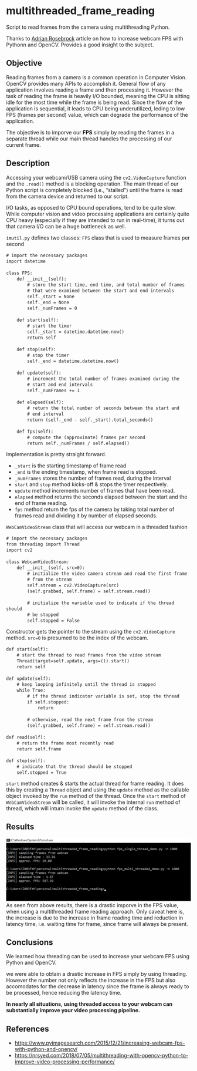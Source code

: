 # multithreaded_frame_reading
Script to read frames from the camera using multithreading Python. 

Thanks to [Adrian Rosebrock](https://www.pyimagesearch.com/2015/12/21/increasing-webcam-fps-with-python-and-opencv/) 
article on how to increase webcam FPS with Pythonn and OpenCV. Provides a good insight to the subject.

## Objective
Reading frames from a camera is a common operation in Computer Vision. OpenCV provides many APIs to accomplish it.
General flow of any application involves reading a frame and then processing it.
However the task of reading the frame is heavily I/O bounded, meaning the CPU is sitting idle for the most time while the frame is being read.
Since the flow of the application is sequential, it leads to CPU being underutilized, leding to low FPS (frames per second) value,
which can degrade the performance of the application.


The objective is to imporve our **FPS** simply by reading the frames in a separate thread while our main thread handles the processing of 
our current frame.

## Description
Accessing your webcam/USB camera using the `cv2.VideoCapture`  function and the `.read()`  method is a blocking operation. 
The main thread of our Python script is completely blocked (i.e., “stalled”) until the frame is 
read from the camera device and returned to our script.

I/O tasks, as opposed to CPU bound operations, tend to be quite slow. While computer vision and video 
processing applications are certainly quite CPU heavy (especially if they are intended to run in real-time), 
it turns out that camera I/O can be a huge bottleneck as well.

`imutil.py` defines two classes:
`FPS` class that is used to measure frames per second
```
# import the necessary packages
import datetime
 
class FPS:
	def __init__(self):
		# store the start time, end time, and total number of frames
		# that were examined between the start and end intervals
		self._start = None
		self._end = None
		self._numFrames = 0
 
	def start(self):
		# start the timer
		self._start = datetime.datetime.now()
		return self
 
	def stop(self):
		# stop the timer
		self._end = datetime.datetime.now()
 
	def update(self):
		# increment the total number of frames examined during the
		# start and end intervals
		self._numFrames += 1
 
	def elapsed(self):
		# return the total number of seconds between the start and
		# end interval
		return (self._end - self._start).total_seconds()
 
	def fps(self):
		# compute the (approximate) frames per second
		return self._numFrames / self.elapsed()
```
Implementation is pretty straight forward. 
- `_start` is the starting timestamp of frame read
- `_end` is the ending timestamp, when frame read is stopped.
- `_numFrames` stores the number of frames read, during the interval
- `start` and `stop` method kicks-off & stops the timer respectively.
- `update` method increments number of frames that have been read.
- `elapsed` method returns the seconds elapsed between the start and the end of frame reading.
- `fps` method return the fps of the camera by taking total number of frames read and dividing
it by number of elapsed seconds.


`WebCamVideoStream` class that will access our webcam in a threaded fashion
```
# import the necessary packages
from threading import Thread
import cv2
 
class WebcamVideoStream:
	def __init__(self, src=0):
		# initialize the video camera stream and read the first frame
		# from the stream
		self.stream = cv2.VideoCapture(src)
		(self.grabbed, self.frame) = self.stream.read()
 
		# initialize the variable used to indicate if the thread should
		# be stopped
		self.stopped = False
```
Constructor gets the pointer to the stream using the `cv2.VideoCapture` method.
`src=0` is presumed to be the index of the webcam.
```
def start(self):
	# start the thread to read frames from the video stream
	Thread(target=self.update, args=()).start()
	return self
 
def update(self):
	# keep looping infinitely until the thread is stopped
	while True:
		# if the thread indicator variable is set, stop the thread
		if self.stopped:
			return

		# otherwise, read the next frame from the stream
		(self.grabbed, self.frame) = self.stream.read()

def read(self):
	# return the frame most recently read
	return self.frame
 
def stop(self):
	# indicate that the thread should be stopped
	self.stopped = True
```
`start` method creates & starts the actual thread for frame reading. It does this by creating a `Thread` object
and using the `update` method as the callable object invoked by the `run` method of the thread.
Once the `start` method of `WebCamVideoStream` will be called, it will invoke the internal `run` method of thread,
which will inturn invoke the `update` method of the class.

## Results
![result snapshot](./images/result.png)
As seen from above results, there is a drastic imporve in the FPS value, when using a multithreaded frame reading approach.
Only caveat here is, the increase is due to the increase in frame reading time and reduction in latency time, i.e. waiting 
time for frame, since frame will always be present.


## Conclusions
We learned how threading can be used to increase your webcam FPS using Python and OpenCV.


we were able to obtain a drastic increase in FPS simply by using threading. However the number not only reflects the
increase in the FPS but also accomodates for the decrease in latency since the frame is always ready to be processed, 
hence reducing the latency time.


**In nearly all situations, using threaded access to your webcam can substantially improve your video processing pipeline.**
## References
- https://www.pyimagesearch.com/2015/12/21/increasing-webcam-fps-with-python-and-opencv/
- https://nrsyed.com/2018/07/05/multithreading-with-opencv-python-to-improve-video-processing-performance/
